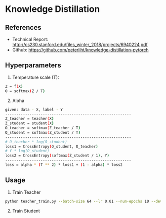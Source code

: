# Knowledge Distillation

## References
* Technical Report: http://cs230.stanford.edu/files_winter_2018/projects/6940224.pdf
* Github: https://github.com/peterliht/knowledge-distillation-pytorch

## Hyperparameters
1. Temperature scale (T):
```bash
Z = f(X)
O = softmax(Z / T)
```
2. Alpha
```bash
given: data - X, label - Y
---------------------------------------------------------
Z_teacher = teacher(X)
Z_student = student(X)
O_teacher = softmax(Z_teacher / T)
O_student = softmax(Z_student / T)
---------------------------------------------------------
# O_teacher * log(O_student)
loss1 = CrossEntropy(O_student, O_teacher)
# Y * log(O_student)
loss2 = CrossEntropy(softmax(Z_student / 1), Y)
---------------------------------------------------------
loss = alpha * (T ** 2) * loss1 + (1 - alpha) * loss2
```

## Usage
1. Train Teacher

```bash
python teacher_train.py --batch-size 64 --lr 0.01 --num-epochs 10 --device 'cuda:0'

```

2. Train Student

```bash

```
